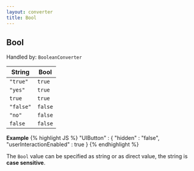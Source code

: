 ```yaml
---
layout: converter
title: Bool
---
```


## Bool
Handled by: <code>BooleanConverter</code>

| String | Bool |
| ------ | -------------- |
| `"true"` | `true` |
| `"yes"` | `true` |
| `true` | `true` |
| `"false"` | `false` |
| `"no"` | `false` |
| `false` | `false` |

**Example**
{% highlight JS %}
"UIButton" : {
	"hidden" : "false",
	"userInteractionEnabled" : true
}
{% endhighlight %}

<div class="alert alert-info">
The <code>Bool</code> value can be specified as string or as direct value, the string is <strong>case sensitive</strong>.
</div>